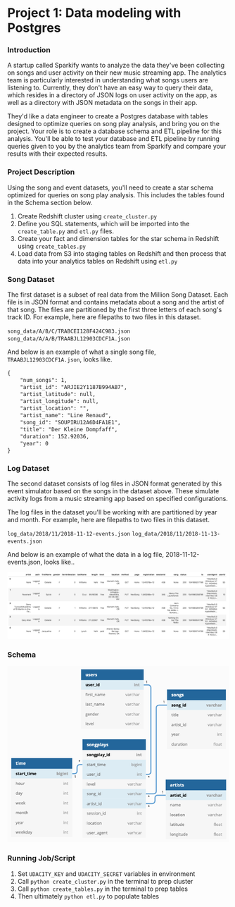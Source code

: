 # Project 1: Data modeling with Postgres

### Introduction

A startup called Sparkify wants to analyze the data they've been collecting on songs and user activity on their new music streaming app. The analytics team is particularly interested in understanding what songs users are listening to. Currently, they don't have an easy way to query their data, which resides in a directory of JSON logs on user activity on the app, as well as a directory with JSON metadata on the songs in their app.

They'd like a data engineer to create a Postgres database with tables designed to optimize queries on song play analysis, and bring you on the project. Your role is to create a database schema and ETL pipeline for this analysis. You'll be able to test your database and ETL pipeline by running queries given to you by the analytics team from Sparkify and compare your results with their expected results.

### Project Description

Using the song and event datasets, you'll need to create a star schema optimized for queries on song play analysis. This includes the tables found in the Schema section below. 

1. Create Redshift cluster using `create_cluster.py`
2. Define you SQL statements, which will be imported into the `create_table.py` and `etl.py` files.
3. Create your fact and dimension tables for the star schema in Redshift using `create_tables.py`
4. Load data from S3 into staging tables on Redshift and then process that data into your analytics tables on Redshift using `etl.py`
 

### Song Dataset

The first dataset is a subset of real data from the Million Song Dataset. Each file is in JSON format and contains metadata about a song and the artist of that song. The files are partitioned by the first three letters of each song's track ID. For example, here are filepaths to two files in this dataset.

`song_data/A/B/C/TRABCEI128F424C983.json`
`song_data/A/A/B/TRAABJL12903CDCF1A.json`

And below is an example of what a single song file,     `TRAABJL12903CDCF1A.json`, looks like.

```
{
    "num_songs": 1,
    "artist_id": "ARJIE2Y1187B994AB7", 
    "artist_latitude": null,
    "artist_longitude": null,
    "artist_location": "",
    "artist_name": "Line Renaud",
    "song_id": "SOUPIRU12A6D4FA1E1",
    "title": "Der Kleine Dompfaff",
    "duration": 152.92036,
    "year": 0
}
```

### Log Dataset

The second dataset consists of log files in JSON format generated by this event simulator based on the songs in the dataset above. These simulate activity logs from a music streaming app based on specified configurations.

The log files in the dataset you'll be working with are partitioned by year and month. For example, here are filepaths to two files in this dataset.

`log_data/2018/11/2018-11-12-events.json`
`log_data/2018/11/2018-11-13-events.json`

And below is an example of what the data in a log file, 2018-11-12-events.json, looks like..

![log-data](img/log-data.png)

### Schema

![sparkify_schema](img/sparkify_star_schema.png)


### Running Job/Script
1. Set `UDACITY_KEY` and `UDACITY_SECRET` variables in environment
2. Call `python create_cluster.py` in the terminal to prep cluster
3. Call `python create_tables.py` in the terminal to prep tables
4. Then ultimately `python etl.py` to populate tables